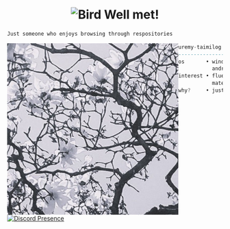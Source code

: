 <h1 align="center">
  <img src="https://raw.githubusercontent.com/Tarikul-Islam-Anik/Animated-Fluent-Emojis/master/Emojis/Animals/Bird.png" alt="Bird" width="25" height="25" /> Well met!
</h1>

```sh
Just someone who enjoys browsing through respositories
```

<a href="note.com/Uremy">
  <img align="left" src="https://raw.githubusercontent.com/Uremy/Uremy/main/AOTP.jpg" width="400" />
</a>


```haskell
uremy-taimilog
-------------------------
os       • windows
           android
interest • fluent design
           material you
why?     • just chilling
```


[![Discord Presence](https://lanyard.cnrad.dev/api/721947453406052353)](https://discord.com/users/721947453406052353)

